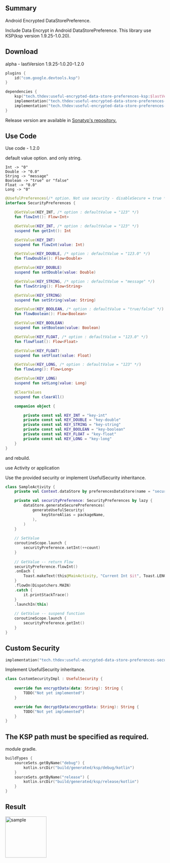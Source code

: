 ## Summary

Android Encrypted DataStorePreference.

Include Data Encrypt in Android DataStorePreference. This library use KSP(ksp version 1.9.25-1.0.20).

## Download

alpha - lastVersion 1.9.25-1.0.20-1.2.0

```kotlin
plugins {
    id("com.google.devtools.ksp")
}

dependencies {
    ksp("tech.thdev:useful-encrypted-data-store-preferences-ksp:$lastVersion")
    implementation("tech.thdev:useful-encrypted-data-store-preferences-ksp-annotations:$lastVersion")
    implementation("tech.thdev:useful-encrypted-data-store-preferences-security:$lastVersion")
}
```

Release version are available in [Sonatyp's repository.](https://search.maven.org/search?q=tech.thdev)

## Use Code

Use code - 1.2.0

default value option. and only string.

```text
Int -> "0"
Double -> "0.0"
String -> "message"
Boolean -> "true" or "false"
Float -> "0.0"
Long -> "0"
```

```kotlin
@UsefulPreferences(/* option. Not use security - disableSecure = true */)
interface SecurityPreferences {

    @GetValue(KEY_INT, /* option : defaultValue = "123" */)
    fun flowInt(): Flow<Int>

    @GetValue(KEY_INT, /* option : defaultValue = "123" */)
    suspend fun getInt(): Int

    @SetValue(KEY_INT)
    suspend fun flowInt(value: Int)

    @GetValue(KEY_DOUBLE, /* option : defaultValue = "123.0" */)
    fun flowDouble(): Flow<Double>

    @SetValue(KEY_DOUBLE)
    suspend fun setDouble(value: Double)

    @GetValue(KEY_STRING, /* option : defaultValue = "message" */)
    fun flowString(): Flow<String>

    @SetValue(KEY_STRING)
    suspend fun setString(value: String)

    @GetValue(KEY_BOOLEAN, /* option : defaultValue = "true/false" */)
    fun flowBoolean(): Flow<Boolean>

    @SetValue(KEY_BOOLEAN)
    suspend fun setBoolean(value: Boolean)

    @GetValue(KEY_FLOAT, /* option : defaultValue = "123.0" */)
    fun flowFloat(): Flow<Float>

    @SetValue(KEY_FLOAT)
    suspend fun setFloat(value: Float)

    @GetValue(KEY_LONG, /* option : defaultValue = "123" */)
    fun flowLong(): Flow<Long>

    @SetValue(KEY_LONG)
    suspend fun setLong(value: Long)

    @ClearValues
    suspend fun clearAll()

    companion object {

        private const val KEY_INT = "key-int"
        private const val KEY_DOUBLE = "key-double"
        private const val KEY_STRING = "key-string"
        private const val KEY_BOOLEAN = "key-boolean"
        private const val KEY_FLOAT = "key-float"
        private const val KEY_LONG = "key-long"
    }
}
```

and rebuild.

use Activity or application

Use the provided security or implement UsefulSecurity inheritance.

```kotlin
class SampleActivity {
    private val Context.dataStore by preferencesDataStore(name = "security-preference")

    private val securityPreference: SecurityPreferences by lazy {
        dataStore.generateSecurePreferences(
            generateUsefulSecurity(
                keyStoreAlias = packageName,
            ),
        )
    }
    
    // SetValue
    coroutineScope.launch {
        securityPreference.setInt(++count)
    }
    
    // GetValue -- return Flow
    securityPreference.flowInt()
    .onEach {
        Toast.makeText(this@MainActivity, "Current Int $it", Toast.LENGTH_SHORT).show()
    }
    .flowOn(Dispatchers.MAIN)
    .catch {
        it.printStackTrace()
    }
    .launchIn(this)
    
    // GetValue -- suspend function
    coroutineScope.launch {
        securityPreference.getInt()
    }
}
```

## Custom Security

```kotlin
implementation("tech.thdev:useful-encrypted-data-store-preferences-security:$lastVersion")
```

Implement UsefulSecurity inheritance.

```kotlin
class CustomSecurityImpl : UsefulSecurity {
    
    override fun encryptData(data: String): String {
        TODO("Not yet implemented")
    }

    override fun decryptData(encryptData: String): String {
        TODO("Not yet implemented")
    }
}
```

## The KSP path must be specified as required.

module gradle.

```kotlin
buildTypes {
    sourceSets.getByName("debug") {
        kotlin.srcDir("build/generated/ksp/debug/kotlin")
    }
    sourceSets.getByName("release") {
        kotlin.srcDir("build/generated/ksp/release/kotlin")
    }
}
```

## Result
<img width="130" alt="sample" src="https://user-images.githubusercontent.com/2144231/182009046-2b11d0fc-5acb-4b46-8d87-94712d958ea4.png">

